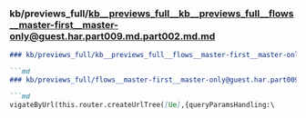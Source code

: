 ### kb/previews_full/kb__previews_full__kb__previews_full__flows__master-first__master-only@guest.har.part009.md.part002.md.md

```md
### kb/previews_full/kb__previews_full__flows__master-first__master-only@guest.har.part009.md.part002.md

```md
### kb/previews_full/flows__master-first__master-only@guest.har.part009.md (part 002)

```md
vigateByUrl(this.router.createUrlTree([Ue],{queryParamsHandling:\
```

```

```

```
